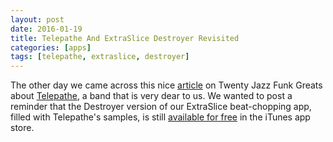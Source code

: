 ```yaml
---
layout: post
date: 2016-01-19
title: Telepathe And ExtraSlice Destroyer Revisited
categories: [apps]
tags: [telepathe, extraslice, destroyer]
---
```


The other day we came across this nice [article](http://www.20jazzfunkgreats.co.uk/wordpress/2016/01/missed-connections/ "Missed Connections") on Twenty Jazz Funk Greats about [Telepathe](http://telepathemusic.tumblr.com/ "Telepathe"), a band that is very dear to us. We wanted to post a reminder that the Destroyer version of our ExtraSlice beat-chopping app, filled with Telepathe's samples, is still [available for free](https://itunes.apple.com/us/app/extraslice-destroyer/id553340620?mt=8 "ExtraSlice Destroyer") in the iTunes app store.
